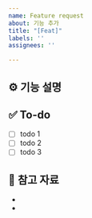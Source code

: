 ```yaml
---
name: Feature request
about: 기능 추가
title: "[Feat]"
labels: ''
assignees: ''

---
```


## ⚙️ 기능 설명
<!-- 만드려는 기능에 대해 설명해주세요 -->


## ✅ To-do
<!-- 하위 태스크를 작성해주세요 -->
- [ ] todo 1
- [ ] todo 2
- [ ] todo 3

## 📑 참고 자료
<!-- 참고한 자료의 제목과 링크를 첨부해주세요 -->
- 
-

